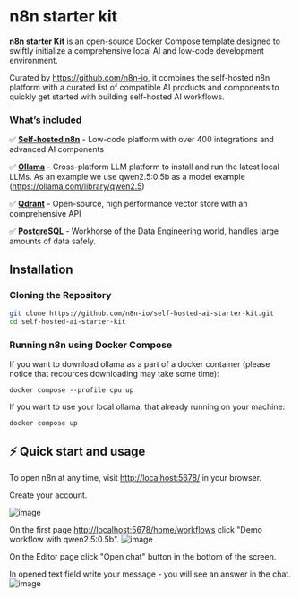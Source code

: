 # n8n starter kit

**n8n starter Kit** is an open-source Docker Compose template designed to swiftly initialize a comprehensive local AI and low-code development environment.

Curated by <https://github.com/n8n-io>, it combines the self-hosted n8n platform with a curated list of compatible AI products and components to
quickly get started with building self-hosted AI workflows.

### What’s included

✅ [**Self-hosted n8n**](https://n8n.io/) - Low-code platform with over 400
integrations and advanced AI components

✅ [**Ollama**](https://ollama.com/) - Cross-platform LLM platform to install
and run the latest local LLMs. As an example we use qwen2.5:0.5b as a model example (https://ollama.com/library/qwen2.5)

✅ [**Qdrant**](https://qdrant.tech/) - Open-source, high performance vector
store with an comprehensive API

✅ [**PostgreSQL**](https://www.postgresql.org/) -  Workhorse of the Data
Engineering world, handles large amounts of data safely.

## Installation

### Cloning the Repository

```bash
git clone https://github.com/n8n-io/self-hosted-ai-starter-kit.git
cd self-hosted-ai-starter-kit
```

### Running n8n using Docker Compose

If you want to download ollama as a part of a docker container (please notice that recources downloading may take some time):

```
docker compose --profile cpu up
```

If you want to use your local ollama, that already running on your machine:
```
docker compose up
```

## ⚡️ Quick start and usage

To open n8n at any time, visit <http://localhost:5678/> in your browser.

Create your account.

![image](https://github.com/user-attachments/assets/f4bdcb2e-a496-4141-8f22-66fe4cbc841c)

On the first page <http://localhost:5678/home/workflows> click "Demo workflow with qwen2.5:0.5b".
![image](https://github.com/user-attachments/assets/c751aaa2-2789-4115-8be4-49025d4ea0d7)

On the Editor page click "Open chat" button in the bottom of the screen.

In opened text field write your message - you will see an answer in the chat.
![image](https://github.com/user-attachments/assets/170e3321-1284-4d8e-90ef-8ac01f0c105a)


